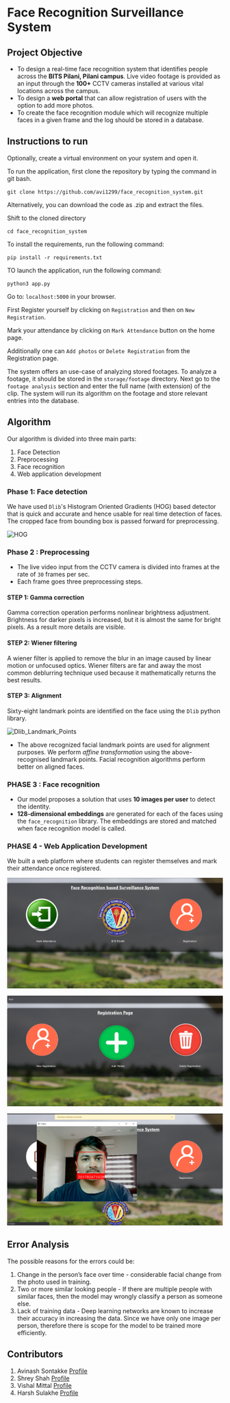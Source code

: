 # Face Recognition Surveillance System

## Project Objective

- To design a real-time face recognition system that identifies people across the **BITS Pilani, Pilani campus**. Live video footage is provided as an input through the **100+** CCTV cameras installed at various vital locations across the campus. 
- To design a **web portal** that can allow registration of users with the option to add more photos. 
- To create the face recognition module which will recognize multiple faces in a given frame and the log should be stored in a database. 


## Instructions to run

Optionally, create a virtual environment on your system and open it. 

To run the application, first clone the repository by typing the command in git bash.
```
git clone https://github.com/avi1299/face_recognition_system.git

```
Alternatively, you can download the code as .zip and extract the files.


Shift to the cloned directory

```
cd face_recognition_system
```

To install the requirements, run the following command:

```
pip install -r requirements.txt
```

TO launch the application, run the following command: 

```
python3 app.py
```

Go to: `localhost:5000` in your browser.

First Register yourself by clicking on `Registration` and then on `New Registration`.

Mark your attendance by clicking on `Mark Attendance` button on the home page.

Additionally one can `Add photos` or `Delete Registration` from the Registration page.

The system offers an use-case of analyzing stored footages. To analyze a footage, it should be stored in the `storage/footage` directory. Next go to the `footage analysis` section and enter the full name (with extension) of the clip. The system will run its algorithm on the footage and store relevant entries into the database. 

## Algorithm

Our algorithm is divided into three main parts:
1. Face Detection
2. Preprocessing
3. Face  recognition
4. Web application development

### Phase 1: Face detection

We have used `Dlib`'s Histogram Oriented Gradients (HOG) based detector that is quick and accurate and hence usable for real time detection of faces. The cropped face from bounding box is passed forward for preprocessing.

![HOG](./Images/HOG.PNG?raw=true "HOG")



### Phase 2 : Preprocessing

- The live video input from the CCTV camera is divided into frames at the rate of `30` frames per sec.
- Each frame goes three preprocessing steps.

#### STEP 1: Gamma correction

Gamma correction operation performs nonlinear brightness adjustment. Brightness for darker pixels is increased, but it is almost the same for bright pixels. As a result more details are visible.

#### STEP 2: Wiener filtering

A wiener filter is applied to remove the blur in an image caused by linear motion or unfocused optics. Wiener filters are far and away the most common deblurring technique used because it mathematically returns the best results.

#### STEP 3: Alignment

Sixty-eight landmark points are identified on the face using the `Dlib` python library. 

![Dlib_Landmark_Points](./Images/Dlib_Landmark_Points.PNG?raw=true "Dlib_Landmark_Points")

- The above recognized facial landmark points are used for alignment purposes. We perform *affine transformation* using the above-recognised landmark points. Facial recognition algorithms perform better on aligned faces.

###  PHASE 3 : Face recognition

- Our model proposes a solution that uses **10 images per user** to detect the identity. 
- **128-dimensional embeddings** are generated for each of the faces using the `face_recognition` library. The embeddings are stored and matched when face recognition model is called.

### PHASE 4 - Web Application Development

We built a web platform where students can register themselves and mark their attendance once registered.

![Home_Page](./Images/Home_Page.PNG?raw=true "Home_Page")

![Registration_Page](./Images/Registration_Page.PNG?raw=true "Registration_Page")

![Identity_Recognition](./Images/Identity_Recognition.PNG?raw=true "Identity_Recognition")

## Error Analysis

The possible reasons for the errors could be: 
1. Change in the person’s face over time - considerable facial change from the photo used in training. 
2. Two or more similar looking people - If there are multiple people with similar faces, then the model may wrongly classify a person as someone else. 
3. Lack of training data - Deep learning networks are known to increase their accuracy in increasing the data. Since we have only one image per person, therefore there is scope for the model to be trained more efficiently.


## Contributors

1. Avinash Sontakke [Profile](https://github.com/avi1299)
2. Shrey Shah [Profile](https://github.com/imshreyshah)
1. Vishal Mittal [Profile](https://github.com/vismit2000)
2. Harsh Sulakhe [Profile](https://github.com/HarshSulakhe)
